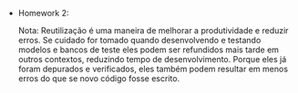 - Homework 2:

  Nota: Reutilização é uma maneira de melhorar a produtividade e reduzir erros. Se cuidado for tomado quando desenvolvendo e testando modelos e bancos de teste eles podem ser refundidos mais tarde em outros contextos, reduzindo tempo de desenvolvimento. Porque eles já foram depurados e verificados, eles também podem resultar em menos erros do que se novo código fosse escrito.
